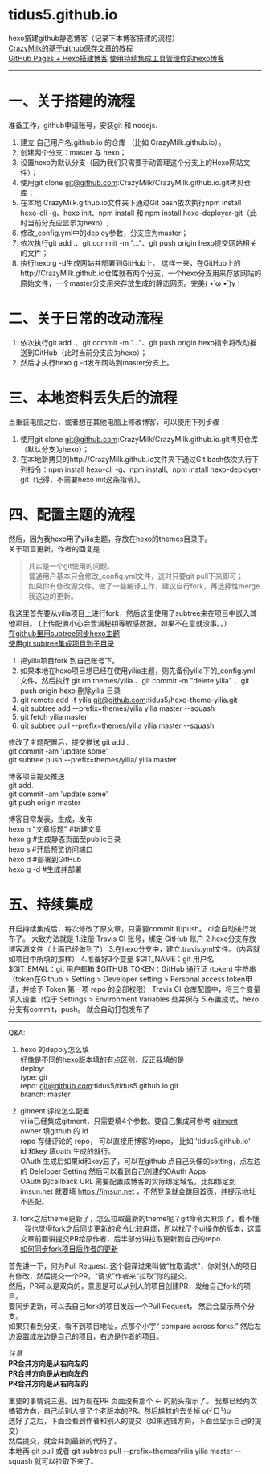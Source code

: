 # tidus5.github.io

hexo搭建github静态博客（记录下本博客搭建的流程）  
[CrazyMilk的基于github保存文章的教程](https://www.zhihu.com/question/21193762/answer/79109280)  
[GitHub Pages + Hexo搭建博客](http://crazymilk.github.io/2015/12/28/GitHub-Pages-Hexo%E6%90%AD%E5%BB%BA%E5%8D%9A%E5%AE%A2/#more)
[使用持续集成工具管理你的hexo博客](https://easyhexo.com/1-Hexo-install-and-config/1-5-continuous-integration.html)
*****

# 一、关于搭建的流程
准备工作，github申请账号，安装git 和 nodejs.
1. 建立 自己用户名.github.io 的仓库 （比如 CrazyMilk.github.io）。
2. 创建两个分支：master 与 hexo；
3. 设置hexo为默认分支（因为我们只需要手动管理这个分支上的Hexo网站文件）；
4. 使用git clone git@github.com:CrazyMilk/CrazyMilk.github.io.git拷贝仓库；
5. 在本地 CrazyMilk.github.io文件夹下通过Git bash依次执行npm install hexo-cli -g、hexo init、npm install 和 npm install hexo-deployer-git（此时当前分支应显示为hexo）;
6. 修改_config.yml中的deploy参数，分支应为master；
7. 依次执行git add .、git commit -m "..."、git push origin hexo提交网站相关的文件；
8. 执行hexo g -d生成网站并部署到GitHub上。
这样一来，在GitHub上的http://CrazyMilk.github.io仓库就有两个分支，一个hexo分支用来存放网站的原始文件，一个master分支用来存放生成的静态网页。完美( •̀ ω •́ )y！  

# 二、关于日常的改动流程
1. 依次执行git add .、git commit -m "..."、git push origin hexo指令将改动推送到GitHub（此时当前分支应为hexo）；
2. 然后才执行hexo g -d发布网站到master分支上。

# 三、本地资料丢失后的流程
当重装电脑之后，或者想在其他电脑上修改博客，可以使用下列步骤：  
1. 使用git clone git@github.com:CrazyMilk/CrazyMilk.github.io.git拷贝仓库（默认分支为hexo）；
2. 在本地新拷贝的http://CrazyMilk.github.io文件夹下通过Git bash依次执行下列指令：npm install hexo-cli -g、npm install、npm install hexo-deployer-git（记得，不需要hexo init这条指令）。

# 四、配置主题的流程
然后，因为我hexo用了yilia主题，存放在hexo的themes目录下。  
关于项目更新，作者的回复是：
>其实是一个git使用的问题。  
>普通用户基本只会修改_config.yml文件，这时只要git pull下来即可；  
>如果你有修改源文件，做了一些编译工作，建议自行fork，再选择性merge我这边的更新。  

我这里首先要从yilia项目上进行fork，然后这里使用了subtree来在项目中嵌入其他项目。
(上传配置小心会泄漏秘钥等敏感数据，如果不在意就没事。。）  
[在github里用subtree同步hexo主题](http://tidus.site/2016/01/29/hexo%E7%94%A8subtree%E5%90%8C%E6%AD%A5%E4%B8%BB%E9%A2%98/)  
[使用git subtree集成项目到子目录](https://aoxuis.me/bo-ke/2013-08-06-git-subtree)  

1. 把yilia项目fork 到自己账号下。  
2. 如果本地在hexo项目想已经在使用yilia主题，则先备份yilia下的_config.yml文件，然后执行 git rm themes/yilia 、git commit -m "delete yilia" 、git push origin hexo 删除yilia 目录
3. git remote add -f yilia git@github.com:tidus5/hexo-theme-yilia.git
4. git subtree add --prefix=themes/yilia yilia master --squash
5. git fetch yilia master
6. git subtree pull --prefix=themes/yilia yilia master --squash

修改了主题配置后，提交推送
git add .  
git commit -am 'update some'  
git subtree push --prefix=themes/yilia/ yilia master  

博客项目提交推送  
git add.  
git commit -am 'update some'  
git push origin master  

博客日常发表，生成，发布  
hexo n "文章标题"   #新建文章  
hexo g    #生成静态页面至public目录  
hexo s    #开启预览访问端口  
hexo d    #部署到GitHub  
hexo g -d #生成并部署  

# 五、持续集成
开启持续集成后，每次修改了原文章，只需要commit 和push。 ci会自动进行发布了。
大致方法就是
1.注册 Travis CI 账号，绑定 GitHub 账户
2.hexo分支存放博客源文件（上面已经做到了）
3.在hexo分支中，建立.travis.yml文件。（内容就如项目中所填的那样）
4.准备好3个变量 
$GIT_NAME：git 用户名
$GIT_EMAIL：git 用户邮箱
$GITHUB_TOKEN：GitHub 通行证 (token) 字符串 
（token在Github > Setting > Developer setting > Personal access token申请，并给予 Token 第一项 repo 的全部权限）
Travis CI 仓库配置中，将三个变量填入设置（位于 Settings > Environment Variables 处并保存
5.布置成功。hexo分支有commit，push。 就会自动打包发布了

---


Q&A:  
1. hexo 的depoly怎么填  
好像是不同的hexo版本填的有点区别，反正我填的是  
deploy:  
  type: git  
  repo: git@github.com:tidus5/tidus5.github.io.git  
  branch: master  
  
2. gitment 评论怎么配置  
yilia已经集成gitment，只需要填4个参数。要自己集成可参考 [gitment](https://imsun.net/posts/gitment-introduction/)  
owner 填github 的 id  
repo  存储评论的 repo， 可以直接用博客的repo， 比如 'tidus5.github.io'  
id 和key 填oath 生成的就行。  
OAuth 生成后如果id和key忘了，可以在github 点自己头像的setting，点左边的 Deleloper Setting 然后可以看到自己创建的OAuth Apps  
OAuth 的callback URL 需要配置成博客的实际绑定域名，比如绑定到 imsun.net 就要填 https://imsun.net ，不然登录就会跳回首页，并提示地址不匹配。  

3. fork之后theme更新了，怎么拉取最新的theme呢？git命令太麻烦了，看不懂  
我也觉得fork之后同步更新的命令比较麻烦，所以找了个ui操作的版本，这篇文章前面讲提交PR给原作者，后半部分讲拉取更新到自己的repo  
[如何同步fork项目后作者的更新](http://blog.csdn.net/t111t/article/details/45894381)  

首先讲一下，何为Pull Request. 这个翻译过来叫做“拉取请求”，你对别人的项目有修改，然后提交一个PR，“请求”作者来“拉取”你的提交。  
然后，PR可以是双向的，意思是可以从别人的项目创建PR，发给自己fork的项目。  
要同步更新，可以去自己fork的项目发起一个Pull Request， 然后会显示两个分支。  
如果只看到分支，看不到项目地址，点那个小字“ compare across forks.” 
然后左边设置成左边是自己的项目，右边是作者的项目。  

*注意*  
**PR合并方向是从右向左的**  
**PR合并方向是从右向左的**  
**PR合并方向是从右向左的**  

重要的事情说三遍。因为现在PR 页面没有那个 ← 的箭头指示了。 我都已经两次搞错方向，自己给别人提了个老版本的PR。然后尴尬的去关掉 o(╯□╰)o    
选好了之后，下面会看到作者和别人的提交（如果选错方向，下面会显示自己的提交）    
然后提交，就合并到最新的代码了。    
本地再 git pull 或者 git subtree pull --prefix=themes/yilia yilia master --squash 就可以拉取下来了。    

